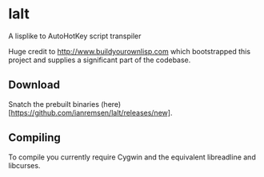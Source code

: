# lalt
A lisplike to AutoHotKey script transpiler

Huge credit to http://www.buildyourownlisp.com which bootstrapped this project and supplies a significant part of the codebase.

Download
--------

Snatch the prebuilt binaries (here)[https://github.com/ianremsen/lalt/releases/new].

Compiling
---------

To compile you currently require Cygwin and the equivalent libreadline and libcurses.
